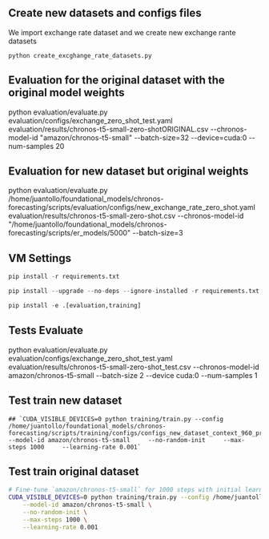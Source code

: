 ## Create new datasets and configs files

We import exchange rate dataset and we create new exchange rante datasets

`python create_excghange_rate_datasets.py`

## Evaluation for the original dataset with the original model weights

python evaluation/evaluate.py evaluation/configs/exchange_zero_shot_test.yaml evaluation/results/chronos-t5-small-zero-shotORIGINAL.csv     --chronos-model-id "amazon/chronos-t5-small"     --batch-size=32     --device=cuda:0     --num-samples 20

## Evaluation for new dataset but original weights

python evaluation/evaluate.py /home/juantollo/foundational_models/chronos-forecasting/scripts/evaluation/configs/new_exchange_rate_zero_shot.yaml evaluation/results/chronos-t5-small-zero-shot.csv     --chronos-model-id "/home/juantollo/foundational_models/chronos-forecasting/scripts/er_models/5000"    --batch-size=3

## VM Settings

```python
pip install -r requirements.txt

pip install --upgrade --no-deps --ignore-installed -r requirements.txt

pip install -e .[evaluation,training]
```

## Tests Evaluate

python evaluation/evaluate.py evaluation/configs/exchange_zero_shot_test.yaml evaluation/results/chronos-t5-small-zero-shot_test.csv --chronos-model-id amazon/chronos-t5-small --batch-size 2 --device cuda:0 --num-samples 1

## Test train new dataset

```
## `CUDA_VISIBLE_DEVICES=0 python training/train.py --config /home/juantollo/foundational_models/chronos-forecasting/scripts/training/configs/configs_new_dataset_context_960_pred_240_lr_0.001.yaml     --model-id amazon/chronos-t5-small     --no-random-init     --max-steps 1000     --learning-rate 0.001`
```

## Test train original dataset

```sh
# Fine-tune `amazon/chronos-t5-small` for 1000 steps with initial learning rate of 1e-3
CUDA_VISIBLE_DEVICES=0 python training/train.py --config /home/juantollo/foundational_models/chronos-forecasting/scripts/training/configs/chronos-t5-small.yaml \
    --model-id amazon/chronos-t5-small \
    --no-random-init \
    --max-steps 1000 \
    --learning-rate 0.001
```
